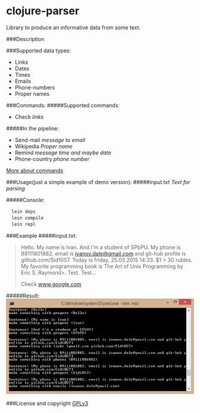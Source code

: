 # clojure-parser
Library to produce an informative data from some text.

###Description

###Supported data types:
 - Links
 - Dates
 - Times
 - Emails
 - Phone-numbers
 - Proper names

###Commands:
#####Supported commands:
 - Check *links*
 
#####In the pipeline:
 - Send-mail *message* to *email*
 - Wikipedia *Proper name*
 - Remind *message* *time and maybe date*
 - Phone-country *phone number*

[More about commands][Commands descriptions]

###Usage(just a simple example of demo version):
#####input.txt
*Text for parsing*

#####Console:
``` sh
  lein deps
  lein compile
  lein repl
```

###Example
#####input.txt:
>Hello. My name is Ivan. And I'm a student of SPbPU. My phone is 89111801882, email is ivanov.dale@gmail.com and git-hub profile is github.com/Sid1057. Today is friday, 25.03.2015 14:33. $1 > 30 rubles. My favorite programming book is The Art of Unix Programming by Eric S. Raymond>. Test. Test...
>
>Check www.google.com

#####Result:
![example's image alt](https://github.com/Sid1057/clojure-parser/raw/master/doc/cmd-screenshot.jpg)

###License and copyright
[GPLv3]

[GPLv3]: <http://www.github.com/Sid1057/clojure-parser/blob/master/LICENSE.md>
[commands descriptions]: <http://www.github.com/Sid1057/clojure-parser/blob/master/doc/commands-list.md>